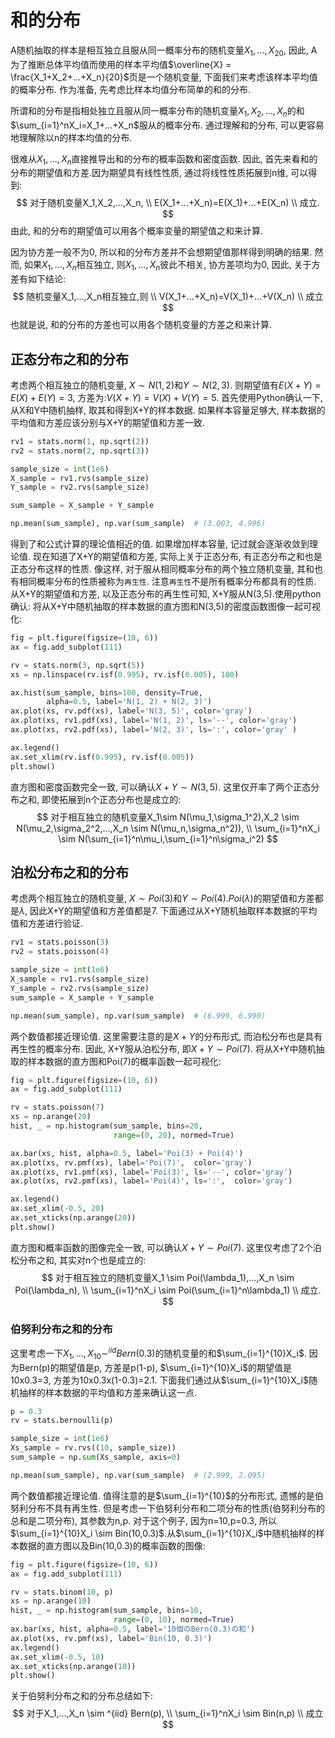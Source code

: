 # 和的分布


A随机抽取的样本是相互独立且服从同一概率分布的随机变量$X_1,...,X_20$, 因此, A为了推断总体平均值而使用的样本平均值$\overline{X} = \frac{X_1+X_2+...+X_n}{20}$页是一个随机变量, 下面我们来考虑该样本平均值的概率分布. 作为准备, 先考虑比样本均值分布简单的和的分布.

所谓和的分布是指相处独立且服从同一概率分布的随机变量$X_1,X_2,...,X_n$的和$\sum_{i=1}^nX_i=X_1+...+X_n$服从的概率分布. 通过理解和的分布, 可以更容易地理解除以n的样本均值的分布.

很难从$X_1,...,X_n$直接推导出和的分布的概率函数和密度函数. 因此, 首先来看和的分布的期望值和方差.因为期望具有线性性质, 通过将线性性质拓展到n维, 可以得到:
$$
对于随机变量X_1,X_2,...,X_n, \\
E(X_1+...+X_n)=E(X_1)+...+E(X_n)  \\
成立.
$$
由此, 和的分布的期望值可以用各个概率变量的期望值之和来计算.

因为协方差一般不为0, 所以和的分布方差并不会想期望值那样得到明确的结果. 然而, 如果$X_1,...,X_n$相互独立, 则$X_1,...,X_n$彼此不相关, 协方差项均为0, 因此, 关于方差有如下结论:
$$
随机变量X_1,...,X_n相互独立,则  \\
V(X_1+...+X_n)=V(X_1)+...+V(X_n)  \\
成立
$$
也就是说, 和的分布的方差也可以用各个随机变量的方差之和来计算.


## 正态分布之和的分布
考虑两个相互独立的随机变量, $X \sim N(1,2)$和$Y \sim N(2,3)$. 则期望值有$E(X+Y)=E(X)+E(Y)=3$, 方差为:$V(X+Y)=V(X)+V(Y)=5$. 首先使用Python确认一下, 从X和Y中随机抽样, 取其和得到X+Y的样本数据. 如果样本容量足够大, 样本数据的平均值和方差应该分别与X+Y的期望值和方差一致.
```python
rv1 = stats.norm(1, np.sqrt(2))
rv2 = stats.norm(2, np.sqrt(3))

sample_size = int(1e6)
X_sample = rv1.rvs(sample_size)
Y_sample = rv2.rvs(sample_size)

sum_sample = X_sample + Y_sample

np.mean(sum_sample), np.var(sum_sample)  # (3.003, 4.996)
```
得到了和公式计算的理论值相近的值. 如果增加样本容量, 记过就会逐渐收敛到理论值.
现在知道了X+Y的期望值和方差, 实际上关于正态分布, 有正态分布之和也是正态分布这样的性质. 像这样, 对于服从相同概率分布的两个独立随机变量, 其和也有相同概率分布的性质被称为`再生性`. 注意`再生性`不是所有概率分布都具有的性质.
从X+Y的期望值和方差, 以及正态分布的再生性可知, X+Y服从N(3,5).使用python确认: 将从X+Y中随机抽取的样本数据的直方图和N(3,5)的密度函数图像一起可视化:
```python
fig = plt.figure(figsize=(10, 6))
ax = fig.add_subplot(111)

rv = stats.norm(3, np.sqrt(5))
xs = np.linspace(rv.isf(0.995), rv.isf(0.005), 100)

ax.hist(sum_sample, bins=100, density=True,
        alpha=0.5, label='N(1, 2) + N(2, 3)')
ax.plot(xs, rv.pdf(xs), label='N(3, 5)', color='gray')
ax.plot(xs, rv1.pdf(xs), label='N(1, 2)', ls='--', color='gray')
ax.plot(xs, rv2.pdf(xs), label='N(2, 3)', ls=':', color='gray' )

ax.legend()
ax.set_xlim(rv.isf(0.995), rv.isf(0.005))
plt.show()
```
[](./probability_和的分布/1.png)


直方图和密度函数完全一致, 可以确认$X+Y \sim N(3,5)$.
这里仅开率了两个正态分布之和, 即使拓展到n个正态分布也是成立的:
$$
对于相互独立的随机变量X_1\sim N(\mu_1,\sigma_1^2),X_2 \sim N(\mu_2,\sigma_2^2,...,X_n \sim N(\mu_n,\sigma_n^2)), \\
\sum_{i=1}^nX_i \sim N(\sum_{i=1}^n\mu_i,\sum_{i=1}^n\sigma_i^2)
$$

## 泊松分布之和的分布
考虑两个相互独立的随机变量, $X \sim Poi(3)$和$Y \sim Poi(4)$.$Poi(\lambda)$的期望值和方差都是$\lambda$, 因此X+Y的期望值和方差值都是7. 下面通过从X+Y随机抽取样本数据的平均值和方差进行验证.
```python
rv1 = stats.poisson(3)
rv2 = stats.poisson(4)

sample_size = int(1e6)
X_sample = rv1.rvs(sample_size)
Y_sample = rv2.rvs(sample_size)
sum_sample = X_sample + Y_sample

np.mean(sum_sample), np.var(sum_sample)  # (6.999, 6.990)
```
两个数值都接近理论值.
这里需要注意的是$X+Y$的分布形式, 而泊松分布也是具有再生性的概率分布. 因此, X+Y服从泊松分布, 即$X+Y \sim Poi(7)$. 将从X+Y中随机抽取的样本数据的直方图和Poi(7)的概率函数一起可视化:
```python
fig = plt.figure(figsize=(10, 6))
ax = fig.add_subplot(111)

rv = stats.poisson(7)
xs = np.arange(20)
hist, _ = np.histogram(sum_sample, bins=20,
                       range=(0, 20), normed=True)

ax.bar(xs, hist, alpha=0.5, label='Poi(3) + Poi(4)')
ax.plot(xs, rv.pmf(xs), label='Poi(7)',  color='gray')
ax.plot(xs, rv1.pmf(xs), label='Poi(3)', ls='--', color='gray')
ax.plot(xs, rv2.pmf(xs), label='Poi(4)', ls=':',  color='gray')

ax.legend()
ax.set_xlim(-0.5, 20)
ax.set_xticks(np.arange(20))
plt.show()
```
[](./probability_和的分布/2.png)
直方图和概率函数的图像完全一致, 可以确认$X+Y \sim Poi(7)$.
这里仅考虑了2个泊松分布之和, 其实对n个也是成立的:
$$
对于相互独立的随机变量X_1 \sim Poi(\lambda_1),...,X_n \sim Poi(\lambda_n), \\
\sum_{i=1}^nX_i \sim Poi(\sum_{i=1}^n\lambda_1)  \\
成立.
$$


### 伯努利分布之和的分布
这里考虑一下$X_1,...,X_{10} \sim^{iid} Bern(0.3)$的随机变量的和$\sum_{i=1}^{10}X_i$. 因为Bern(p)的期望值是p, 方差是p(1-p), $\sum_{i=1}^{10}X_i$的期望值是10x0.3=3, 方差为10x0.3x(1-0.3)=2.1. 下面我们通过从$\sum_{i=1}^{10}X_i$随机抽样的样本数据的平均值和方差来确认这一点.
```python
p = 0.3
rv = stats.bernoulli(p)

sample_size = int(1e6)
Xs_sample = rv.rvs((10, sample_size))
sum_sample = np.sum(Xs_sample, axis=0)

np.mean(sum_sample), np.var(sum_sample)  # (2.999, 2.095)
```
两个数值都接近理论值.
值得注意的是$\sum_{i=1}^{10}$的分布形式, 遗憾的是伯努利分布不具有再生性. 但是考虑一下伯努利分布和二项分布的性质(伯努利分布的总和是二项分布), 其参数为n,p. 对于这个例子, 因为n=10,p=0.3, 所以$\sum_{i=1}^{10}X_i \sim Bin(10,0.3)$.从$\sum_{i=1}^{10}X_i$中随机抽样的样本数据的直方图以及Bin(10,0.3)的概率函数的图像:
```python
fig = plt.figure(figsize=(10, 6))
ax = fig.add_subplot(111)

rv = stats.binom(10, p)
xs = np.arange(10)
hist, _ = np.histogram(sum_sample, bins=10,
                       range=(0, 10), normed=True)
ax.bar(xs, hist, alpha=0.5, label='10個のBern(0.3)の和')
ax.plot(xs, rv.pmf(xs), label='Bin(10, 0.3)')
ax.legend()
ax.set_xlim(-0.5, 10)
ax.set_xticks(np.arange(10))
plt.show()
```
[](./probability_和的分布/3.png)


关于伯努利分布之和的分布总结如下:
$$
对于X_1,...,X_n \sim ^{iid} Bern(p),  \\
\sum_{i=1}^nX_i \sim Bin(n,p)  \\
成立
$$
